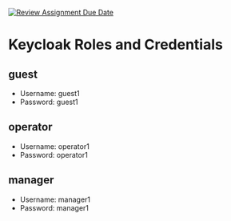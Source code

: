 [![Review Assignment Due Date](https://classroom.github.com/assets/deadline-readme-button-24ddc0f5d75046c5622901739e7c5dd533143b0c8e959d652212380cedb1ea36.svg)](https://classroom.github.com/a/58TiBSsz)

# Keycloak Roles and Credentials
## guest
- Username: guest1
- Password: guest1

## operator
- Username: operator1
- Password: operator1

## manager
- Username: manager1
- Password: manager1
